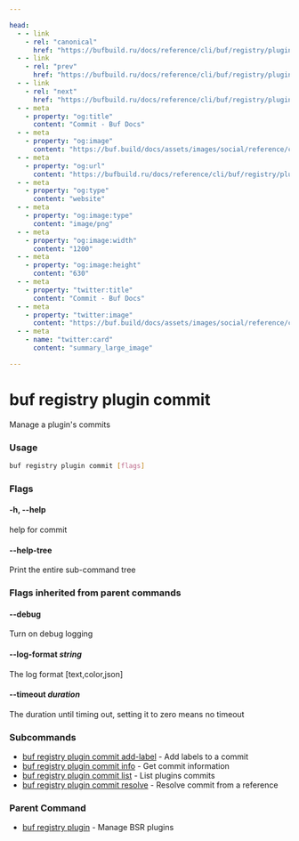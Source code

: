 ```yaml
---

head:
  - - link
    - rel: "canonical"
      href: "https://bufbuild.ru/docs/reference/cli/buf/registry/plugin/commit/"
  - - link
    - rel: "prev"
      href: "https://bufbuild.ru/docs/reference/cli/buf/registry/plugin/info/"
  - - link
    - rel: "next"
      href: "https://bufbuild.ru/docs/reference/cli/buf/registry/plugin/commit/add-label/"
  - - meta
    - property: "og:title"
      content: "Commit - Buf Docs"
  - - meta
    - property: "og:image"
      content: "https://buf.build/docs/assets/images/social/reference/cli/buf/registry/plugin/commit/index.png"
  - - meta
    - property: "og:url"
      content: "https://bufbuild.ru/docs/reference/cli/buf/registry/plugin/commit/"
  - - meta
    - property: "og:type"
      content: "website"
  - - meta
    - property: "og:image:type"
      content: "image/png"
  - - meta
    - property: "og:image:width"
      content: "1200"
  - - meta
    - property: "og:image:height"
      content: "630"
  - - meta
    - property: "twitter:title"
      content: "Commit - Buf Docs"
  - - meta
    - property: "twitter:image"
      content: "https://buf.build/docs/assets/images/social/reference/cli/buf/registry/plugin/commit/index.png"
  - - meta
    - name: "twitter:card"
      content: "summary_large_image"

---
```


# buf registry plugin commit

Manage a plugin's commits

### Usage

```sh
buf registry plugin commit [flags]
```

### Flags

#### \-h, --help

help for commit

#### \--help-tree

Print the entire sub-command tree

### Flags inherited from parent commands

#### \--debug

Turn on debug logging

#### \--log-format _string_

The log format \[text,color,json\]

#### \--timeout _duration_

The duration until timing out, setting it to zero means no timeout

### Subcommands

- [buf registry plugin commit add-label](add-label/) - Add labels to a commit
- [buf registry plugin commit info](info/) - Get commit information
- [buf registry plugin commit list](list/) - List plugins commits
- [buf registry plugin commit resolve](resolve/) - Resolve commit from a reference

### Parent Command

- [buf registry plugin](../) - Manage BSR plugins
